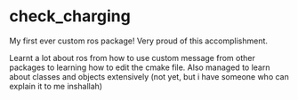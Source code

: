 # check_charging

My first ever custom ros package! 
Very proud of this accomplishment. 

Learnt a lot about ros from how to use custom message from other packages to learning how to edit the cmake file.
Also managed to learn about classes and objects extensively (not yet, but i have someone who can explain it to me inshallah)
